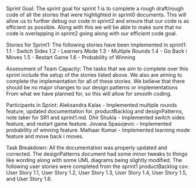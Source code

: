 Sprint Goal: 
The sprint goal for sprint 1 is to complete a rough draft/rough code of all the stories that were highlighted in sprint0 documents. This will allow us to further debug our code in sprint2 and ensure that our code is as efficient as possible. Along with this we will be able to make sure that no code is overlapping in sprint2 going along with our efficient code goal. 

Stories for Sprint1: 
The following stories have been implemented in sprint1:
1.1 - Switch Sides
1.2 - Learners Mode
1.3 - Multiple Rounds
1.4 - Go Back i Moves
1.5 - Restart Game
1.6 - Probability of Winning

Assessment of Team Capacity: 
The tasks that we aim to complete over this sprint include the setup of the stories listed
above. We also are aiming to complete the implementation for all of these stories. 
We believe that there should be no major changes to our design patterns or implementations
From what we have planned for, so this will allow for smooth coding. 

Participants in Sprint: 
Aleksandra Kalas - Implemented multiple rounds feature, updated documentation for. 
productBacklog and designPatterns, note taker for SR1 and sprint1.md. 
Dhir Shukla - Implemented switch sides feature, and restart game feature. 
Jovana Spasojevic - Implemented probability of winning feature. 
Malhaar Kumar - Implemented learning mode feature and move back i moves.


Task Breakdown:
All the documentation was properly updated and corrected. The designPatterns document had some minor tweaks to things like wording along with some UML diagrams being slightly modified.
The following user stories were completed from the sprint1 productBacklog csv: User Story 1.1, 
User Story 1.2, User Story 1.3, User Story 1.4, User Story 1.5,  and User Story 1.6. 